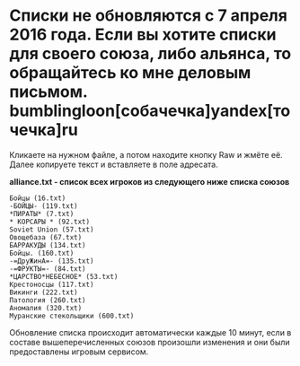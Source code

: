# Списки не обновляются с 7 апреля 2016 года. Если вы хотите списки для своего союза, либо альянса, то обращайтесь ко мне деловым письмом. bumblingloon[собачечка]yandex[точечка]ru

Кликаете на нужном файле, а потом находите кнопку Raw и жмёте её. Далее копируете текст и вставляете в поле адресата.

**alliance.txt - список всех игроков из следующего ниже списка союзов**

```
Бойцы (16.txt)
-БОЙЦЫ- (119.txt)
*ПИРАТЫ* (7.txt)
* КОРСАРЫ * (92.txt)
Soviet Union (57.txt)
Овощебаза (67.txt)
БАРРАКУДЫ (134.txt)
Бойцы. (160.txt)
-=ДруЖинА=- (135.txt)
-=ФРУКТЫ=- (84.txt)
*ЦАРСТВО*НЕБЕСНОЕ* (53.txt)
Крестоносцы (117.txt)
Викинги	(222.txt)
Патология (260.txt)
Аномалия (320.txt)
Муранские стекольщики (600.txt)
```
Обновление списка происходит автоматически каждые 10 минут, если в составе вышеперечисленных союзов произошли изменения и они были предоставлены игровым сервисом.
